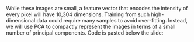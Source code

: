 While these images are small, a feature vector that encodes the intensity of every pixel will have 10,304 dimensions. 
Training from such high-dimensional data could require many samples to avoid over-fitting. Instead, we will use PCA to compactly represent the images in terms of a small number of principal components.
Code is pasted below the slide:
